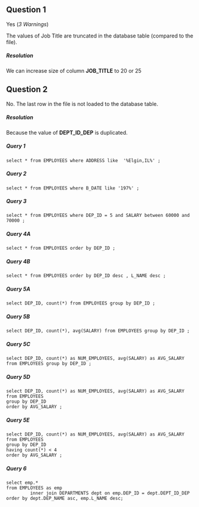 ## Question 1
Yes (_3 Warnings_)

The values of Job Title are truncated in the database table (compared to the file). 

##### Resolution
We can increase size of column **JOB_TITLE** to 20 or 25


## Question 2
No. The last row in the file is not loaded to the database table.

##### Resolution
Because the value of **DEPT_ID_DEP** is duplicated.


##### Query 1
```
select * from EMPLOYEES where ADDRESS like  '%Elgin,IL%' ;
```

##### Query 2
```
select * from EMPLOYEES where B_DATE like '197%' ;
```

##### Query 3
```
select * from EMPLOYEES where DEP_ID = 5 and SALARY between 60000 and 70000 ;
```


##### Query 4A
```
select * from EMPLOYEES order by DEP_ID ;
```


##### Query 4B
```
select * from EMPLOYEES order by DEP_ID desc , L_NAME desc ;
```

##### Query 5A
```
select DEP_ID, count(*) from EMPLOYEES group by DEP_ID ;
```

##### Query 5B
```
select DEP_ID, count(*), avg(SALARY) from EMPLOYEES group by DEP_ID ;
```

##### Query 5C
```
select DEP_ID, count(*) as NUM_EMPLOYEES, avg(SALARY) as AVG_SALARY from EMPLOYEES group by DEP_ID ;
```

##### Query 5D
```
select DEP_ID, count(*) as NUM_EMPLOYEES, avg(SALARY) as AVG_SALARY
from EMPLOYEES
group by DEP_ID
order by AVG_SALARY ;
```

##### Query 5E
```
select DEP_ID, count(*) as NUM_EMPLOYEES, avg(SALARY) as AVG_SALARY
from EMPLOYEES
group by DEP_ID
having count(*) < 4
order by AVG_SALARY ;
```

##### Query 6
```
select emp.*
from EMPLOYEES as emp
         inner join DEPARTMENTS dept on emp.DEP_ID = dept.DEPT_ID_DEP
order by dept.DEP_NAME asc, emp.L_NAME desc;
```